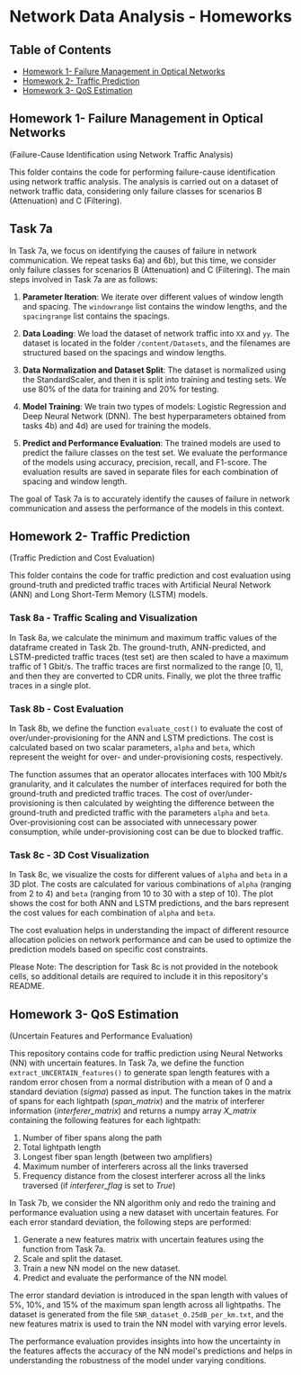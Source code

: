 # Network Data Analysis - Homeworks

## Table of Contents

- [Homework 1- Failure Management in Optical Networks](#Homework1-FailureManagementinOpticalNetworks)
- [Homework 2- Traffic Prediction](#Homework2-TrafficPrediction)
- [Homework 3- QoS Estimation](#Homework3-QoSEstimation)


## Homework 1- Failure Management in Optical Networks

(Failure-Cause Identification using Network Traffic Analysis)

This folder contains the code for performing failure-cause identification using network traffic analysis. The analysis is carried out on a dataset of network traffic data, considering only failure classes for scenarios B (Attenuation) and C (Filtering).

## Task 7a


In Task 7a, we focus on identifying the causes of failure in network communication. We repeat tasks 6a) and 6b), but this time, we consider only failure classes for scenarios B (Attenuation) and C (Filtering). The main steps involved in Task 7a are as follows:

1. **Parameter Iteration**: We iterate over different values of window length and spacing. The `windowrange` list contains the window lengths, and the `spacingrange` list contains the spacings.

2. **Data Loading**: We load the dataset of network traffic into `XX` and `yy`. The dataset is located in the folder `/content/Datasets`, and the filenames are structured based on the spacings and window lengths.

3. **Data Normalization and Dataset Split**: The dataset is normalized using the StandardScaler, and then it is split into training and testing sets. We use 80% of the data for training and 20% for testing.

4. **Model Training**: We train two types of models: Logistic Regression and Deep Neural Network (DNN). The best hyperparameters obtained from tasks 4b) and 4d) are used for training the models.

5. **Predict and Performance Evaluation**: The trained models are used to predict the failure classes on the test set. We evaluate the performance of the models using accuracy, precision, recall, and F1-score. The evaluation results are saved in separate files for each combination of spacing and window length.

The goal of Task 7a is to accurately identify the causes of failure in network communication and assess the performance of the models in this context.


## Homework 2- Traffic Prediction 

(Traffic Prediction and Cost Evaluation)

This folder contains the code for traffic prediction and cost evaluation using ground-truth and predicted traffic traces with Artificial Neural Network (ANN) and Long Short-Term Memory (LSTM) models.

### Task 8a - Traffic Scaling and Visualization

In Task 8a, we calculate the minimum and maximum traffic values of the dataframe created in Task 2b. The ground-truth, ANN-predicted, and LSTM-predicted traffic traces (test set) are then scaled to have a maximum traffic of 1 Gbit/s. The traffic traces are first normalized to the range [0, 1], and then they are converted to CDR units. Finally, we plot the three traffic traces in a single plot.

### Task 8b - Cost Evaluation

In Task 8b, we define the function `evaluate_cost()` to evaluate the cost of over/under-provisioning for the ANN and LSTM predictions. The cost is calculated based on two scalar parameters, `alpha` and `beta`, which represent the weight for over- and under-provisioning costs, respectively.

The function assumes that an operator allocates interfaces with 100 Mbit/s granularity, and it calculates the number of interfaces required for both the ground-truth and predicted traffic traces. The cost of over/under-provisioning is then calculated by weighting the difference between the ground-truth and predicted traffic with the parameters `alpha` and `beta`. Over-provisioning cost can be associated with unnecessary power consumption, while under-provisioning cost can be due to blocked traffic.

### Task 8c - 3D Cost Visualization

In Task 8c, we visualize the costs for different values of `alpha` and `beta` in a 3D plot. The costs are calculated for various combinations of `alpha` (ranging from 2 to 4) and `beta` (ranging from 10 to 30 with a step of 10). The plot shows the cost for both ANN and LSTM predictions, and the bars represent the cost values for each combination of `alpha` and `beta`.

The cost evaluation helps in understanding the impact of different resource allocation policies on network performance and can be used to optimize the prediction models based on specific cost constraints.

Please Note: The description for Task 8c is not provided in the notebook cells, so additional details are required to include it in this repository's README.

## Homework 3- QoS Estimation
(Uncertain Features and Performance Evaluation)

This repository contains code for traffic prediction using Neural Networks (NN) with uncertain features. In Task 7a, we define the function `extract_UNCERTAIN_features()` to generate span length features with a random error chosen from a normal distribution with a mean of 0 and a standard deviation (*sigma*) passed as input. The function takes in the matrix of spans for each lightpath (*span_matrix*) and the matrix of interferer information (*interferer_matrix*) and returns a numpy array *X_matrix* containing the following features for each lightpath:

1. Number of fiber spans along the path
2. Total lightpath length
3. Longest fiber span length (between two amplifiers)
4. Maximum number of interferers across all the links traversed
5. Frequency distance from the closest interferer across all the links traversed (if *interferer_flag* is set to *True*)

In Task 7b, we consider the NN algorithm only and redo the training and performance evaluation using a new dataset with uncertain features. For each error standard deviation, the following steps are performed:

1. Generate a new features matrix with uncertain features using the function from Task 7a.
2. Scale and split the dataset.
3. Train a new NN model on the new dataset.
4. Predict and evaluate the performance of the NN model.

The error standard deviation is introduced in the span length with values of 5%, 10%, and 15% of the maximum span length across all lightpaths. The dataset is generated from the file `SNR_dataset_0.25dB_per_km.txt`, and the new features matrix is used to train the NN model with varying error levels.

The performance evaluation provides insights into how the uncertainty in the features affects the accuracy of the NN model's predictions and helps in understanding the robustness of the model under varying conditions.
